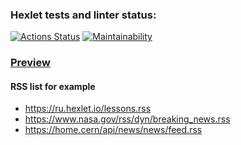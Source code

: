 ### Hexlet tests and linter status:
[![Actions Status](https://github.com/dsgnfox/frontend-project-lvl3/workflows/hexlet-check/badge.svg)](https://github.com/dsgnfox/frontend-project-lvl3/actions)
[![Maintainability](https://api.codeclimate.com/v1/badges/0a25d6ec9499ac937397/maintainability)](https://codeclimate.com/github/dsgnfox/frontend-project-lvl3/maintainability)

### [Preview](https://frontend-project-lvl3-orpin-five.vercel.app/)

#### RSS list for example
- https://ru.hexlet.io/lessons.rss
- https://www.nasa.gov/rss/dyn/breaking_news.rss
- https://home.cern/api/news/news/feed.rss